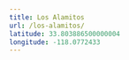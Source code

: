 ```yaml
---
title: Los Alamitos
url: /los-alamitos/
latitude: 33.803886500000004
longitude: -118.0772433
---
```

